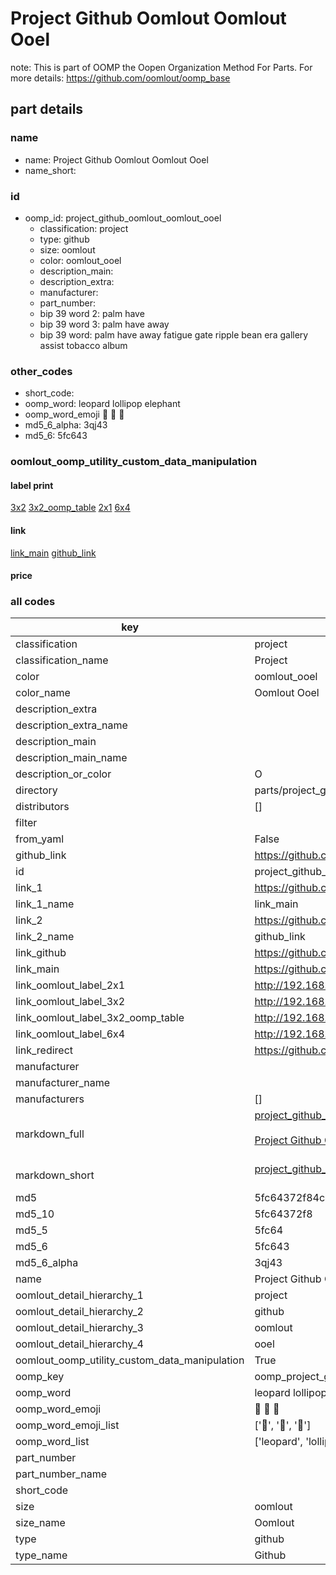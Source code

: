 # Project Github Oomlout Oomlout Ooel  

note: This is part of OOMP the Oopen Organization Method For Parts. For more details: https://github.com/oomlout/oomp_base

##  part details





### name
* name: Project Github Oomlout Oomlout Ooel
* name_short: 
### id
* oomp_id: project_github_oomlout_oomlout_ooel
  * classification: project
  * type: github
  * size: oomlout
  * color: oomlout_ooel
  * description_main: 
  * description_extra: 
  * manufacturer: 
  * part_number: 
  * bip 39 word 2: palm have
  * bip 39 word 3: palm have away
  * bip 39 word: palm have away fatigue gate ripple bean era gallery assist tobacco album

### other_codes
* short_code: 
* oomp_word: leopard lollipop elephant
* oomp_word_emoji :leopard: :lollipop: :elephant:
* md5_6_alpha: 3qj43
* md5_6: 5fc643






### oomlout_oomp_utility_custom_data_manipulation
#### label print
[3x2](http://192.168.1.245:1112/?label=oomp%203qj43)
[3x2_oomp_table](http://192.168.1.107:1112/?label=oomp%203qj43)
[2x1](http://192.168.1.242:1112/?label=oomp%203qj43)
[6x4](http://192.168.1.55:1112/?label=oomp%203qj43)    

#### link

[link_main](https://github.com/oomlout/oomlout_oomp_current_version_messy/tree/main/parts/project_github_oomlout_oomlout_ooel) [github_link](https://github.com/oomlout/oomlout_oomp_part_src/tree/main/parts/project_github_oomlout_oomlout_ooel)                             

#### price







### all codes 
| key | value |  
| --- | --- |  
| classification | project |  
| classification_name | Project |  
| color | oomlout_ooel |  
| color_name | Oomlout Ooel |  
| description_extra |  |  
| description_extra_name |  |  
| description_main |  |  
| description_main_name |  |  
| description_or_color | O  |  
| directory | parts/project_github_oomlout_oomlout_ooel |  
| distributors | [] |  
| filter |  |  
| from_yaml | False |  
| github_link | https://github.com/oomlout/oomlout_oomp_part_src/tree/main/parts/project_github_oomlout_oomlout_ooel |  
| id | project_github_oomlout_oomlout_ooel |  
| link_1 | https://github.com/oomlout/oomlout_oomp_current_version_messy/tree/main/parts/project_github_oomlout_oomlout_ooel |  
| link_1_name | link_main |  
| link_2 | https://github.com/oomlout/oomlout_oomp_part_src/tree/main/parts/project_github_oomlout_oomlout_ooel |  
| link_2_name | github_link |  
| link_github | https://github.com/oomlout/oomlout-OOEL |  
| link_main | https://github.com/oomlout/oomlout_oomp_current_version_messy/tree/main/parts/project_github_oomlout_oomlout_ooel |  
| link_oomlout_label_2x1 | http://192.168.1.242:1112/?label=oomp%203qj43 |  
| link_oomlout_label_3x2 | http://192.168.1.245:1112/?label=oomp%203qj43 |  
| link_oomlout_label_3x2_oomp_table | http://192.168.1.107:1112/?label=oomp%203qj43 |  
| link_oomlout_label_6x4 | http://192.168.1.55:1112/?label=oomp%203qj43 |  
| link_redirect | https://github.com/oomlout/oomlout-OOEL |  
| manufacturer |  |  
| manufacturer_name |  |  
| manufacturers | [] |  
| markdown_full | [project_github_oomlout_oomlout_ooel](https://github.com/oomlout/oomlout_oomp_current_version_messy/tree/main/parts/project_github_oomlout_oomlout_ooel)<br>[](https://github.com/oomlout/oomlout_oomp_current_version_messy/tree/main/parts/project_github_oomlout_oomlout_ooel)<br>[Project Github Oomlout Oomlout Ooel](https://github.com/oomlout/oomlout_oomp_current_version_messy/tree/main/parts/project_github_oomlout_oomlout_ooel)<br><br> |  
| markdown_short | [project_github_oomlout_oomlout_ooel](https://github.com/oomlout/oomlout_oomp_current_version_messy/tree/main/parts/project_github_oomlout_oomlout_ooel)<br><br> |  
| md5 | 5fc64372f84c4272e930253c20da6cfa |  
| md5_10 | 5fc64372f8 |  
| md5_5 | 5fc64 |  
| md5_6 | 5fc643 |  
| md5_6_alpha | 3qj43 |  
| name | Project Github Oomlout Oomlout Ooel |  
| oomlout_detail_hierarchy_1 | project |  
| oomlout_detail_hierarchy_2 | github |  
| oomlout_detail_hierarchy_3 | oomlout |  
| oomlout_detail_hierarchy_4 | ooel |  
| oomlout_oomp_utility_custom_data_manipulation | True |  
| oomp_key | oomp_project_github_oomlout_oomlout_ooel |  
| oomp_word | leopard lollipop elephant |  
| oomp_word_emoji | :leopard: :lollipop: :elephant: |  
| oomp_word_emoji_list | [':leopard:', ':lollipop:', ':elephant:'] |  
| oomp_word_list | ['leopard', 'lollipop', 'elephant'] |  
| part_number |  |  
| part_number_name |  |  
| short_code |  |  
| size | oomlout |  
| size_name | Oomlout |  
| type | github |  
| type_name | Github |  
